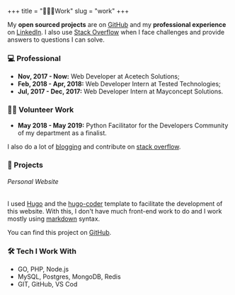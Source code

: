 +++
title = "👨🏾‍💻Work"
slug = "work" 
+++

My **open sourced projects** are on [GitHub][github] and my **professional experience** on [LinkedIn][linkedin]. I also use [Stack Overflow] when I face challenges and provide answers to questions I can solve.

[github]: https://github.com/Fakorede
[linkedin]: https://www.linkedin.com/in/fakorede/
[stack overflow]: https://stackoverflow.com/users/6883910/abiola

### 💻 Professional

- **Nov, 2017 - Now:** Web Developer at Acetech Solutions;
- **Feb, 2018 - Apr, 2018:** Web Developer Intern at Tested Technologies;
- **Jul, 2017 - Dec, 2017:** Web Developer Intern at Mayconcept Solutions.

### 👐🏾 Volunteer Work

- **May 2018 - May 2019:** Python Facilitator for the Developers Community of my department as a finalist.

I also do a lot of [blogging] and contribute on [stack overflow].

[blogging]: https://fabcodes.hashnode.dev/
[stack overflow]: https://stackoverflow.com/users/6883910/abiola

### 🚧 Projects

###### Personal Website

I used [Hugo] and the [hugo-coder] template to facilitate the development of this website. With this, I don't have much front-end work to do and I work mostly using [markdown] syntax.

You can find this project on [GitHub].

[hugo]: https://gohugo.io/
[hugo-coder]: https://github.com/luizdepra/hugo-coder
[markdown]: https://www.markdownguide.org/
[github]: https://github.com/Fakorede/fakorede.github.io

### 🛠️ Tech I Work With

- GO, PHP, Node.js
- MySQL, Postgres, MongoDB, Redis
- GIT, GitHub, VS Cod

<!-- #### Backend

GO, PHP, Node.js

#### Database

MySQL, Postgres, MongoDB, Redis

#### Tools

GIT, GitHub, VS Code -->
